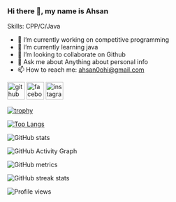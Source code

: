 ### Hi there 👋, my name is Ahsan

Skills: CPP/C/Java

- 🔭 I’m currently working on competitive programming  
- 🌱 I’m currently learning java 
- 👯 I’m looking to collaborate on Github 
- 💬 Ask me about Anything about personal info 
- 📫 How to reach me: ahsan0ohi@gmail.com 


[<img src='https://cdn.jsdelivr.net/npm/simple-icons@3.0.1/icons/github.svg' alt='github' height='40'>](https://github.com/Ahsan0ohi)  [<img src='https://cdn.jsdelivr.net/npm/simple-icons@3.0.1/icons/facebook.svg' alt='facebook' height='40'>](https://www.facebook.com/https://www.facebook.com/ahsanchowdhuryohi)  [<img src='https://cdn.jsdelivr.net/npm/simple-icons@3.0.1/icons/instagram.svg' alt='instagram' height='40'>](https://www.instagram.com/https://www.instagram.com/ahsan_chy_ohi)  

[![trophy](https://github-profile-trophy.vercel.app/?username=Ahsan0ohi)](https://github.com/ryo-ma/github-profile-trophy)

[![Top Langs](https://github-readme-stats.vercel.app/api/top-langs/?username=Ahsan0ohi)](https://github.com/Ahsan0ohi/github-readme-stats)

![GitHub stats](https://github-readme-stats.vercel.app/api?username=Ahsan0ohi&show_icons=true&count_private=true)  

![GitHub Activity Graph](https://activity-graph.herokuapp.com/graph?username=Ahsan0ohi)  

![GitHub metrics](https://metrics.lecoq.io/Ahsan0ohi)  

![GitHub streak stats](https://github-readme-streak-stats.herokuapp.com/?user=Ahsan0ohi)  

![Profile views](https://gpvc.arturio.dev/Ahsan0ohi)  
